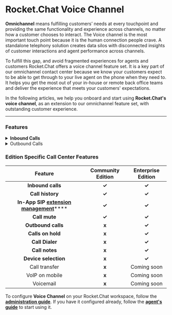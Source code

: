 # Rocket.Chat Voice Channel

**Omnichannel** means fulfilling customers’ needs at every touchpoint and providing the same functionality and experience across channels, no matter how a customer chooses to interact. The Voice channel is the most important touch point because it is the human connection people crave. A standalone telephony solution creates data silos with disconnected insights of customer interactions and agent performance across channels.

To fulfill this gap, and avoid fragmented experiences for agents and customers Rocket.Chat offers a voice channel feature set. It is a key part of our omnichannel contact center because we know your customers expect to be able to get through to your live agent on the phone when they need to. It helps you get the most out of your in-house or remote back office teams and deliver the experience that meets your customers' expectations.

In the following articles, we help you onboard and start using **Rocket.Chat's voice channel**, as an extension to our omnichannel feature set, with outstanding customer experience.&#x20;

****

### **Features**

<details>

<summary><strong>Inbound Calls</strong></summary>

****[**Inbound Calls**](voice-channel-agent-guides/how-to-take-a-call-in-rocket.chat-call-center.md) **** are great for having local visibility in various markets around the world. These calls allow you to receive calls on your business platform initiated by your customers using their mobile or landline phones.

</details>

<details>

<summary>Outbound Calls</summary>

With [**outbound calls**](voice-channel-agent-guides/how-to-initiate-an-outbound-call-as-an-agent.md), you can initiate calls toward your customers.

</details>

### **Edition Specific Call Center Features**

|                                                                                                 Feature                                                                                                 | Community Edition | Enterprise Edition |
| :-----------------------------------------------------------------------------------------------------------------------------------------------------------------------------------------------------: | :---------------: | :----------------: |
|                                                                                            **Inbound calls**                                                                                            |       **✓**       |        **✓**       |
|                                                                                             **Call history**                                                                                            |       **✓**       |        **✓**       |
| **In-App SIP** [**extension management**](https://docs.rocket.chat/guides/rocket.chat-call-center/getting-started-with-call-center/configure-without-previously-having-a-pbx-server/sip-extensions)**** |       **✓**       |        **✓**       |
|                                                                                              **Call mute**                                                                                              |       **✓**       |        **✓**       |
|                                                                                            **Outbound calls**                                                                                           |       **x**       |        **✓**       |
|                                                                                            **Calls on hold**                                                                                            |       **x**       |        **✓**       |
|                                                                                             **Call Dialer**                                                                                             |       **x**       |        **✓**       |
|                                                                                              **Call notes**                                                                                             |       **x**       |        **✓**       |
|                                                                                           **Device selection**                                                                                          |       **x**       |        **✓**       |
|                                                                                              Call transfer                                                                                              |       **x**       |     Coming soon    |
|                                                                                              VoIP on mobile                                                                                             |       **x**       |     Coming soon    |
|                                                                                                Voicemail                                                                                                |       **x**       |     Coming soon    |

To configure **Voice Channel** on your Rocket.Chat workspace, follow the [**administration guide**](https://docs.rocket.chat/guides/rocket.chat-call-center/getting-started-with-call-center). If you have it configured already, follow the [**agent's guide**](https://docs.rocket.chat/guides/rocket.chat-call-center/call-center-agent-guides) to start using it.

